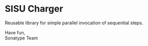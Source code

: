 SISU Charger
============

Reusable library for simple parallel invocation of sequential steps.

Have fun,  
Sonatype Team
